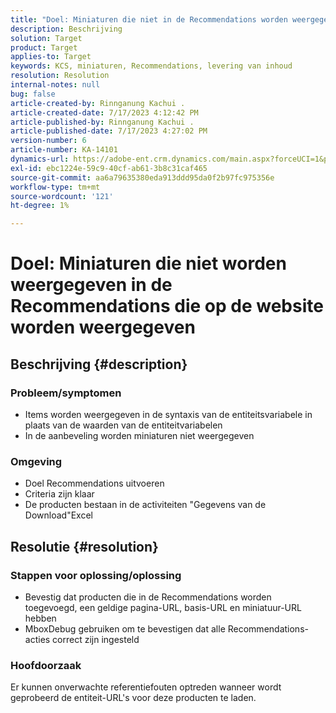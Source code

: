 ```yaml
---
title: "Doel: Miniaturen die niet in de Recommendations worden weergegeven en die op de website worden weergegeven"
description: Beschrijving
solution: Target
product: Target
applies-to: Target
keywords: KCS, miniaturen, Recommendations, levering van inhoud
resolution: Resolution
internal-notes: null
bug: false
article-created-by: Rinnganung Kachui .
article-created-date: 7/17/2023 4:12:42 PM
article-published-by: Rinnganung Kachui .
article-published-date: 7/17/2023 4:27:02 PM
version-number: 6
article-number: KA-14101
dynamics-url: https://adobe-ent.crm.dynamics.com/main.aspx?forceUCI=1&pagetype=entityrecord&etn=knowledgearticle&id=80efc5c0-bc24-ee11-9cbe-6045bd006268
exl-id: ebc1224e-59c9-40cf-ab61-3b8c31caf465
source-git-commit: aa6a79635380eda913ddd95da0f2b97fc975356e
workflow-type: tm+mt
source-wordcount: '121'
ht-degree: 1%

---
```


# Doel: Miniaturen die niet worden weergegeven in de Recommendations die op de website worden weergegeven

## Beschrijving {#description}




### Probleem/symptomen



- Items worden weergegeven in de syntaxis van de entiteitsvariabele in plaats van de waarden van de entiteitvariabelen
- In de aanbeveling worden miniaturen niet weergegeven




### Omgeving



- Doel Recommendations uitvoeren
- Criteria zijn klaar
- De producten bestaan in de activiteiten &quot;Gegevens van de Download&quot;Excel



## Resolutie {#resolution}




### Stappen voor oplossing/oplossing



- Bevestig dat producten die in de Recommendations worden toegevoegd, een geldige pagina-URL, basis-URL en miniatuur-URL hebben
- MboxDebug gebruiken om te bevestigen dat alle Recommendations-acties correct zijn ingesteld




### Hoofdoorzaak



Er kunnen onverwachte referentiefouten optreden wanneer wordt geprobeerd de entiteit-URL&#39;s voor deze producten te laden.
